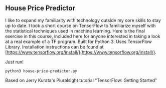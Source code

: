## House Price Predictor

I like to expand my familiarity with technology outside my core skills to stay up to date. I took a short course on TensorFlow to familiarize myself with the statistical techniques used in machine learning. Here is the final exercise in this course, included here for anyone interested in taking a look at a real example of a TF program. Built for Python 3. Uses TensorFlow Library. Installation instructions can be found at [https://www.tensorflow.org/install/](https://www.tensorflow.org/install/).

Just run!
```
python3 house-price-predictor.py
```


Based on Jerry Kurata's Pluralsight tutorial "TensorFlow: Getting Started"
